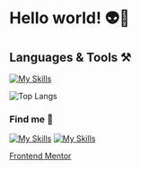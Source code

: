 # Hello world! 👽👋

## Languages & Tools ⚒️ 
[![My Skills](https://skillicons.dev/icons?i=html,css,sass,js,figma,mysql)]()

![Top Langs](https://github-readme-stats.vercel.app/api/top-langs/?username=raphaelperfi&layout=compact)

### Find me 👀
[![My Skills](https://skillicons.dev/icons?i=codepen)](https://codepen.io/raphaelperfi) [![My Skills](https://skillicons.dev/icons?i=linkedin)](https://www.linkedin.com/in/raphaelperfi/)

[Frontend Mentor](https://www.frontendmentor.io/profile/raphaelperfi)
